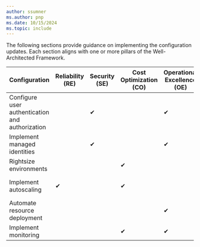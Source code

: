 ```yaml
---
author: ssumner
ms.author: pnp
ms.date: 10/15/2024
ms.topic: include
---
```

The following sections provide guidance on implementing the configuration updates. Each section aligns with one or more pillars of the Well-Architected Framework.

|Configuration|Reliability (RE) |Security (SE) |Cost Optimization (CO) |Operational Excellence (OE)|Performance Efficiency (PE) | Supporting WAF principles |
|---|---|---|---|---|---| --- |
|Configure user authentication and authorization||✔||✔|| [SE:05](/azure/well-architected/security/identity-access) <br> [OE:10](/azure/well-architected/operational-excellence/enable-automation#authentication-and-authorization) |
|Implement managed identities||✔||✔|| [SE:05](/azure/well-architected/security/identity-access) <br> [OE:10](/azure/well-architected/operational-excellence/enable-automation#authentication-and-authorization) |
|Rightsize environments|||✔||| [CO:05](/azure/well-architected/cost-optimization/get-best-rates) <br> [CO:06](/azure/well-architected/cost-optimization/align-usage-to-billing-increments) |
|Implement autoscaling|✔||✔||✔| [RE:06](/azure/well-architected/reliability/scaling) <br> [CO:12](/azure/well-architected/cost-optimization/optimize-scaling-costs) <br> [PE:05](/azure/well-architected/performance-efficiency/scale-partition) |
|Automate resource deployment||||✔|| [OE:05](/azure/well-architected/operational-excellence/infrastructure-as-code-design)|
|Implement monitoring|||✔|✔|✔| [OE:07](/azure/well-architected/operational-excellence/observability) <br> [PE:04](/azure/well-architected/performance-efficiency/collect-performance-data)|
